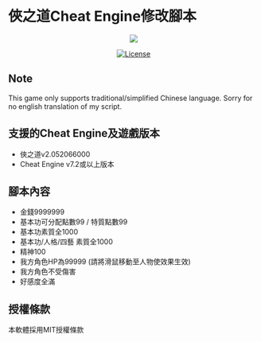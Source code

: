 # 俠之道Cheat Engine修改腳本

<div>
    <p align="center">
        <img src="https://cdn.akamai.steamstatic.com/steam/apps/1189630/header.jpg?t=1612843304">
    </p>
    <p align="center">
        <a href="https://github.com/Jim00000/CheatOfWuxia/blob/master/LICENSE">
            <img src="https://img.shields.io/github/license/Jim00000/RMMZ-Plugin-Collection" alt="License">
        </a>
    </p>
</div>

## Note

This game only supports traditional/simplified Chinese language. Sorry for no english translation of my script.

## 支援的Cheat Engine及遊戲版本
- 俠之道v2.052066000
- Cheat Engine v7.2或以上版本

## 腳本內容

- 金錢9999999
- 基本功可分配點數99 / 特質點數99
- 基本功素質全1000
- 基本功/人格/四藝 素質全1000
- 精神100
- 我方角色HP為99999 (請將滑鼠移動至人物使效果生效)
- 我方角色不受傷害
- 好感度全滿

## 授權條款

本軟體採用MIT授權條款